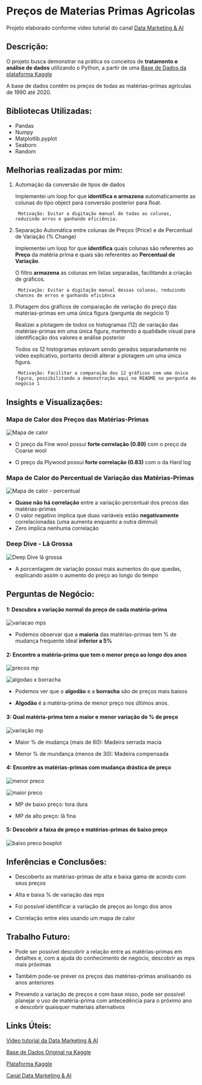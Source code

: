 # Preços de Materias Primas Agricolas

Projeto elaborado conforme vídeo tutorial do canal [Data Marketing & AI](https://www.youtube.com/watch?v=Lv-Z2TE-usI)

## Descrição: 
O projeto busca demonstrar na prática os conceitos de **tratamento e análise de dados** utilizando o Python, a partir de uma [Base de Dados da plataforma Kaggle](https://www.kaggle.com/datasets/kianwee/agricultural-raw-material-prices-19902020)

A base de dados contêm os preços de todas as matérias-primas agrículas de 1990 até 2020.

## Bibliotecas Utilizadas: 
 - Pandas
 - Numpy
 - Matplotlib.pyplot
 - Seaborn
 - Random

## Melhorias realizadas por mim:

1. Automação da conversão de tipos de dados

    Implementei um loop for que **identifica e armazena** automaticamente as colunas do tipo object para conversão posterior para float.
    
        Motivação: Evitar a digitação manual de todas as colunas, reduzindo erros e ganhando eficiência.

2. Separação Automática entre colunas de Preços (Price) e de Percentual de Variação (% Change)

    Implementei um loop for que **identifica** quais colunas são referentes ao **Preço** da matéria prima e quais são referentes ao **Percentual de Variação**.
    
    O filtro **armazena** as colunas em listas separadas, facilitando a criação de gráficos.

        Motivação: Evitar a digitação manual dessas colunas, reduzindo chances de erros e ganhando eficiênca

3. Plotagem dos gráficos de comparação de veriação do preço das matérias-primas em uma única figura (pergunta de negócio 1)

    Realizei a plotagem de todos os histogramas (12) de variação das matérias-primas em uma única figura, mantendo a qualidade visual para identificação dos valores e análise posterior
    
    Todos os 12 histogramas estavam sendo gerados separadamente no vídeo explicativo, portanto decidi alterar a plotagem um uma única figura.

        Motivação: Facilitar a comparação dos 12 gráficos com uma única figura, possibilitando a demonstração aqui no README na pergunta de negócio 1


## Insights e Visualizações:

### Mapa de Calor dos Preços das Matérias-Primas
![Mapa de calor](indicadores/heatmap.png)

 - O preço da Fine wool possui **forte correlação (0.89)** com o preço da Coarse wool

 - O preço da Plywood possui **forte correlação (0.83)** com o da Hard log

### Mapa de Calor do Percentual de Variação das Matérias-Primas

![Mapa de calor - percentual](indicadores/heatmap_change.png)

 - **Quase não há correlação** entre a variação percentual dos precos das matérias-primas
  - O valor negativo implica que duas variáveis estão **negativamente** correlacionadas (uma aumenta enquanto a outra diminui)
  - Zero implica nenhuma correlação 

### Deep Dive - Lã Grossa

![Deep Dive lã grossa](indicadores/la_grossa.png)

 - A porcentagem de variação possui mais aumentos do que quedas, explicando assim o aumento do preço ao longo do tempo

## Perguntas de Negócio:

#### 1: Descubra a variação normal do preço de cada matéria-prima

![variacao mps](indicadores/variacao_comparacao.png)

 - Podemos observar que a **maioria** das matérias-primas tem % de mudança frequente ideal **inferior a 5%**

#### 2: Encontre a matéria-prima que tem o menor preço ao longo dos anos

![precos mp](indicadores/precos_mp.png)

![algodao x borracha](indicadores/algodao-x-borracha.png)

 - Podemos ver que o **algodão** e a **borracha** são de preços mais baixos

 - **Algodão** é a matéria-prima de menor preço nos últimos anos.

#### 3: Qual matéria-prima tem a maior e menor variação de % de preço

![variação mp](indicadores/variacao-preco.png)

 - Maior % de mudança (mais de 60): Madeira serrada macia

 - Menor % de mundança (menos de 30): Madeira compensada

#### 4: Encontre as matérias-primas com mudança drástica de preço

![menor preco](indicadores/menor_preco.png)

![maior preco](indicadores/maior_preco.png)

 - MP de baixo preço: tora dura

 - MP de alto preço: lã fina


#### 5: Descobrir a faixa de preço e matérias-primas de baixo preço

![baixo preco boxplot](indicadores/boxplot_baixo_preco.png)

## Inferências e Conclusões:

 - Descoberto as matérias-primas de alta e baixa gama de acordo com seus preços

 - Alta e baixa % de variação das mps

 - Foi possível identificar a variação de preços ao longo dos anos

 - Correlação entre eles usando um mapa de calor

## Trabalho Futuro:

 - Pode ser possível descobrir a relação entre as matérias-primas em detalhes e, com a ajuda do conhecimento de negócio, descobrir as mps mais próximas

 - Também pode-se prever os preços das matérias-primas analisando os anos anteriores

 - Prevendo a variação de preços e com base nisso, pode ser possível planejar o uso de matéria-prima com antecedência para o próximo ano e descobrir quaisquer materiais alternativos

## Links Úteis: 

[Vídeo tutorial da Data Marketing & AI](https://www.youtube.com/watch?v=Lv-Z2TE-usI)

[Base de Dados Original na Kaggle](https://www.kaggle.com/datasets/kianwee/agricultural-raw-material-prices-19902020)

[Plataforma Kaggle](https://www.kaggle.com/)

[Canal Data Marketing & AI](https://www.youtube.com/@DataMarketing)